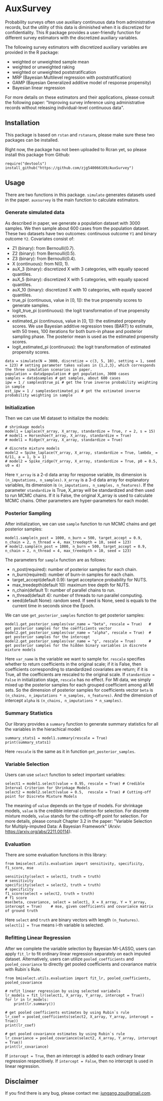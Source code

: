 # AuxSurvey
Probability surveys often use auxiliary continuous data from administrative records, but the utility of this data is diminished when it is discretized for confidentiality. This R package provides a user-friendly function for different survey estimators with the discretized auxiliary variables.

The following survey estimators with discretized auxiliary variables are provided in the R package:
* weighted or unweighted sample mean
* weighted or unweighted raking
* weighted or unweighted poststratification
* MRP (Bayesian Multilevel regression with poststratification)
* GAMP (Bayesian Generalized additive model of response propensity)
* Bayesian linear regression

For more details on these estimators and their applications, please consult the following paper: "Improving survey inference using administrative records without releasing individual-level continuous data".

## Installation
This package is based on `rstan` and `rstanarm`, please make sure these two packages can be installed.

Right now, the package has not been uploaded to Rcran yet, so please install this package from Github:
```
require("devtools")
install_github("https://github.com/zjg540066169/AuxSurvey")
```

## Usage
There are two functions in this package. `simulate` generates datasets used in the paper. `auxsurvey` is the main function to calculate estimators.

### Generate simulated data
As described in paper, we generate a population dataset with 3000 samples. We then sample about 600 cases from the population dataset. These two datasets have two outcomes: continuous outcome `Y1` and binary outcome `Y2`. Covariates consist of:
* Z1 (binary): from Bernoulli(0.7).
* Z2 (binary): from Bernoulli(0.5).
* Z3 (binary): from Bernoulli(0.4).
* X (continuous): from N(0, 1).
* auX_3 (binary): discretized X with 3 categories, with equally spaced quantiles.
* auX_5 (binary): discretized X with 5 categories, with equally spaced quantiles.
* auX_10 (binary): discretized X with 10 categories, with equally spaced quantiles.
* true_pi (continuous, value in [0, 1]): the true propensity scores to generate samples.
* logit_true_pi (continuous): the logit transformation of true propensity scores.
* estimated_pi (continuous, value in [0, 1]): the estimated propensity scores. We use Bayesian additive regression trees (BART) to estimate, with 50 trees, 100 iterations for both burn-in phase and posterior sampling phase. The posterior mean is used as the estimated propensity scores.
* logit_estimated_pi (continuous): the logit transformation of estimated propensity scores.

```
data = simulate(N = 3000, discretize = c(3, 5, 10), setting = 1, seed = 123) # setting parameter takes values in {1,2,3}, which corresponds the three simulation scenarios in paper.
population = data$population # get population, 3000 cases
samples = data$samples # get samples, about 600 cases
ipw = 1 / samples$true_pi # get the true inverse probability weighting in sample
est_ipw = 1 / samples$estimated_pi # get the estimated inverse probability weighting in sample
```

### Initialization
Then we can use MI dataset to initialize the models:
```
# shrinkage models
model1 = Laplace(Y_array, X_array, standardize = True, r = 2, s = 15)
# model1 = Horseshoe(Y_array, X_array, standardize = True)
# model1 = Ridge(Y_array, X_array, standardize = True)

# discrete mixture models
model2 = Spike_laplace(Y_array, X_array, standardize = True, lambda_ = 6/11, a = 1, b = 1)
# model2 = Spike_ridge(Y_array, X_array, standardize = True, p0 = 0.5, v0 = 4)
```
Here `Y_array` is a 2-d data array for response variable, its dimension is `(n_imputations, n_samples)`. `X_array` is a 3-d data array for explanatory variables, its dimension is `(n_imputations, n_samples, n_features)`. If the parameter `standardize` is True, X_array will be standardized and then used to run MCMC chains. If it is False, the original X_array is used to calculate MCMC chains. Other parameters are hyper-parameters for each model.


### Posterior Sampling
After initialization, we can use `sample` function to run MCMC chains and get posterior samples:
```
model1.sample(n_post = 1000, n_burn = 500, target_accept = 0.9, n_chain = 2, n_thread = 4, max_treedepth = 10, seed = 123)
# model2.sample(n_post = 1000, n_burn = 500, target_accept = 0.9, n_chain = 2, n_thread = 4, max_treedepth = 10, seed = 123)
```
The parameters for `sample` function are as follows:
* n_post(required): number of posterior samples for each chain.
* n_burn(required): number of burn-in samples for each chain.
* target_accept(default 0.9): target acceptance probability for NUTS.
* max_treedepth(default 10): maximum tree depth for NUTS.
* n_chain(default 1): number of parallel chains to run.
* n_thread(default 4): number of threads to run parallel computing.
* seed(default None): random seed. If seed is None, seed is equals to the current time in seconds since the Epoch.

We can use `get_posterior_samples` function to get posterior samples:
```
model1.get_posterior_samples(var_name = "beta", rescale = True)   # get posterior samples for the coefficients vector
model2.get_posterior_samples(var_name = "alpha", rescale = True)  # get posterior samples for the intercept
model2.get_posterior_samples(var_name = "g", rescale = True)      # get posterior samples for the hidden binary variables in discrete mixture models
```
Here `var_name` is the variable we want to sample for. `rescale` specifies whether to return coefficients in the original scale; if it is False, then coefficients corresponding to standardized covariates are return; if it is True, all the coefficients are rescaled to the original scale. If `standardize = False` in initialization stage, `rescale` has no effect. For MI data, we simply mixed up the posterior samples for each grouped coefficient among all MI sets. So the dimension of posterior samples for coefficients vector `beta` is `(n_chains, n_imputations * n_samples, n_features)`. And the dimension of intercept `alpha` is `(n_chains, n_imputations * n_samples)`.

### Summary Statistics
Our library provides a `summary` function to generate summary statistics for all the variables in the hierachical model:
```
summary_stats1 = model1.summary(rescale = True)
print(summary_stats1)
```
Here `rescale` is the same as it in function `get_posterior_samples`.


### Variable Selection
Users can use `select` function to select important variables:
```
select1 = model1.select(value = 0.95, rescale = True) # Credible Interval Criterion for Shrinkage Models
select2 = model2.select(value = 0.5,  rescale = True) # Cutting-off point for Discrete Mixture Models
```
The meaning of `value` depends on the type of models. For shrinkage models, `value` is the credible interval criterion for selection. For discrete mixture models, `value` stands for the cutting-off point for selection. For more details, please consult Chapter 3.2 in the paper: "Variable Selection for Multiply-imputed Data: A Bayesian Framework" (Arxiv: https://arxiv.org/abs/2211.00114).


### Evaluation
There are some evaluation functions in this library:
```
from bmiselect.utils.evaluation import sensitivity, specificity, f1_score, mse

sensitivity(select = select1, truth = truth)                                           # sensitivity
specificity(select = select2, truth = truth)                                           # specificity
f1_score(select = select2, truth = truth)                                              # f1 score
mse(beta, covariance, select = select1, X = X_array, Y = Y_array, intercept = True)    # mse, given coefficients and covariance matrix of ground truth
```
Here `select` and `truth` are binary vectors with length `(n_features)`. `select[i] = True` means i-th variable is selected.


### Refitting Linear Regression
After we complete the variable selection by Bayesian MI-LASSO, users can apply `fit_lr` to fit ordinary linear regression separately on each imputed dataset. Alternatively, users can utilize `pooled_coefficients` and `pooled_covariance` to directly get pooled coefficients and covariance matrix with Rubin`s Rule.
```
from bmiselect.utils.evaluation import fit_lr, pooled_coefficients, pooled_covariance

# refit linear regression by using selected variabels
lr_models = fit_lr(select1, X_array, Y_array, intercept = True))
for lr in lr_models:
    print(lr.summary())

# get pooled coefficients estimates by using Rubin`s rule
lr_coef = pooled_coefficients(select2, X_array, Y_array, intercept = True))
print(lr_coef)

# get pooled covariance estimates by using Rubin`s rule
lr_covariance = pooled_covariance(select2, X_array, Y_array, intercept = True))
print(lr_covariance)
```
If `intercept = True`, then an intercept is added to each ordinary linear regression respecitively. If `intercept = False`, then no intercept is used in linear regression.


## Disclaimer

If you find there is any bug, please contact me: jungang.zou@gmail.com.
